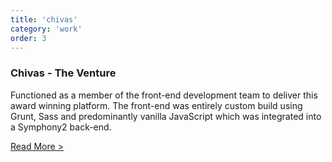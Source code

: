 ```yaml
---
title: 'chivas'
category: 'work'
order: 3
---
```


<h3>Chivas - The Venture</h3>

Functioned as a member of the front-end development team to deliver this award winning platform.
The front-end was entirely custom build using Grunt, Sass and predominantly vanilla JavaScript which was integrated into a Symphony2 back-end.

<a href="https://analogfolk.com/work/the-venture" target="_blank">Read More ></a>
